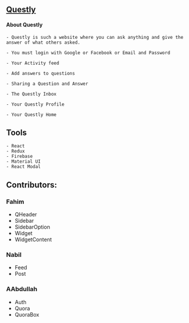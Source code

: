 ## [Questly](https://questly.netlify.app/)

#### About Questly
	- Questly is such a website where you can ask anything and give the
	answer of what others asked.

	- You must login with Google or Facebook or Email and Password

	- Your Activity feed

	- Add answers to questions

	- Sharing a Question and Answer

	- The Questly Inbox

	- Your Questly Profile

	- Your Questly Home

## Tools
	- React
	- Redux
	- Firebase
	- Material UI
	- React Modal


## Contributors:
### Fahim
- QHeader
- Sidebar
- SidebarOption
- Widget
- WidgetContent

### Nabil
- Feed
- Post

### AAbdullah
- Auth
- Quora
- QuoraBox

